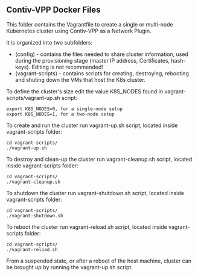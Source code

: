 ## Contiv-VPP Docker Files

This folder contains the Vagrantfile to create a single or multi-node 
Kubernetes cluster using Contiv-VPP as a Network Plugin. 

It is organized into two subfolders:

 - (config) - contains the files needed to share cluster information, used during the provisioning stage (master IP address, Certificates, hash-keys). Editing is not recommended!
 - (vagrant-scripts) - contains scripts for creating, destroying, rebooting and shuting down the VMs that host the K8s cluster.

To define the cluster's size edit the value K8S_NODES found in vagrant-scripts/vagrant-up.sh script:
```
export K8S_NODES=0, for a single-node setup
export K8S_NODES=1, for a two-node setup
```

To create and run the cluster run vagrant-up.sh script, located inside vagrant-scripts folder:
```
cd vagrant-scripts/
./vagrant-up.sh
```

To destroy and clean-up the cluster run vagrant-cleanup.sh script, located inside vagrant-scripts folder:
```
cd vagrant-scripts/
./vagrant-cleanup.sh
```

To shutdown the cluster run vagrant-shutdown.sh script, located inside vagrant-scripts folder:
```
cd vagrant-scripts/
./vagrant-shutdown.sh
```

To reboot the cluster run vagrant-reload.sh script, located inside vagrant-scripts folder:
```
cd vagrant-scripts/
./vagrant-reload.sh
```

From a suspended state, or after a reboot of the host machine, cluster can be brought up by running the vagrant-up.sh script:
